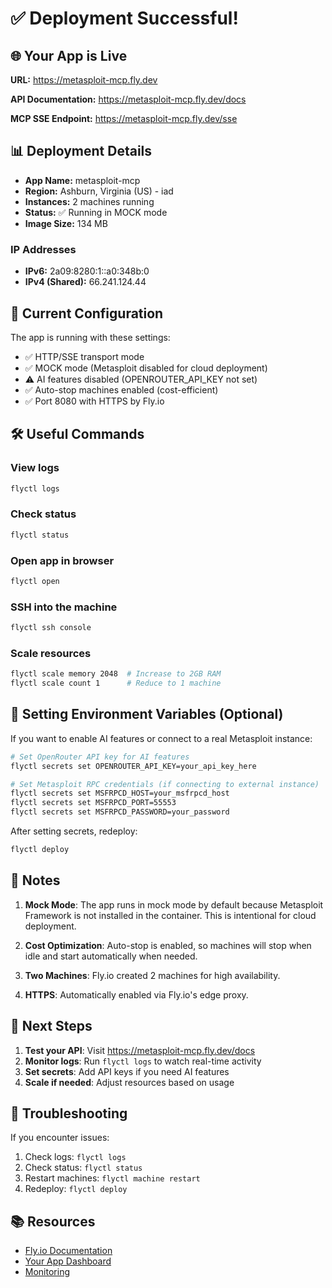 # ✅ Deployment Successful!

## 🌐 Your App is Live

**URL:** https://metasploit-mcp.fly.dev

**API Documentation:** https://metasploit-mcp.fly.dev/docs

**MCP SSE Endpoint:** https://metasploit-mcp.fly.dev/sse

## 📊 Deployment Details

- **App Name:** metasploit-mcp
- **Region:** Ashburn, Virginia (US) - iad
- **Instances:** 2 machines running
- **Status:** ✅ Running in MOCK mode
- **Image Size:** 134 MB

### IP Addresses
- **IPv6:** 2a09:8280:1::a0:348b:0
- **IPv4 (Shared):** 66.241.124.44

## 🔧 Current Configuration

The app is running with these settings:
- ✅ HTTP/SSE transport mode
- ✅ MOCK mode (Metasploit disabled for cloud deployment)
- ⚠️  AI features disabled (OPENROUTER_API_KEY not set)
- ✅ Auto-stop machines enabled (cost-efficient)
- ✅ Port 8080 with HTTPS by Fly.io

## 🛠️ Useful Commands

### View logs
```bash
flyctl logs
```

### Check status
```bash
flyctl status
```

### Open app in browser
```bash
flyctl open
```

### SSH into the machine
```bash
flyctl ssh console
```

### Scale resources
```bash
flyctl scale memory 2048  # Increase to 2GB RAM
flyctl scale count 1      # Reduce to 1 machine
```

## 🔐 Setting Environment Variables (Optional)

If you want to enable AI features or connect to a real Metasploit instance:

```bash
# Set OpenRouter API key for AI features
flyctl secrets set OPENROUTER_API_KEY=your_api_key_here

# Set Metasploit RPC credentials (if connecting to external instance)
flyctl secrets set MSFRPCD_HOST=your_msfrpcd_host
flyctl secrets set MSFRPCD_PORT=55553
flyctl secrets set MSFRPCD_PASSWORD=your_password
```

After setting secrets, redeploy:
```bash
flyctl deploy
```

## 📝 Notes

1. **Mock Mode**: The app runs in mock mode by default because Metasploit Framework is not installed in the container. This is intentional for cloud deployment.

2. **Cost Optimization**: Auto-stop is enabled, so machines will stop when idle and start automatically when needed.

3. **Two Machines**: Fly.io created 2 machines for high availability.

4. **HTTPS**: Automatically enabled via Fly.io's edge proxy.

## 🚀 Next Steps

1. **Test your API**: Visit https://metasploit-mcp.fly.dev/docs
2. **Monitor logs**: Run `flyctl logs` to watch real-time activity
3. **Set secrets**: Add API keys if you need AI features
4. **Scale if needed**: Adjust resources based on usage

## 🐛 Troubleshooting

If you encounter issues:

1. Check logs: `flyctl logs`
2. Check status: `flyctl status`
3. Restart machines: `flyctl machine restart`
4. Redeploy: `flyctl deploy`

## 📚 Resources

- [Fly.io Documentation](https://fly.io/docs/)
- [Your App Dashboard](https://fly.io/apps/metasploit-mcp)
- [Monitoring](https://fly.io/apps/metasploit-mcp/monitoring)
